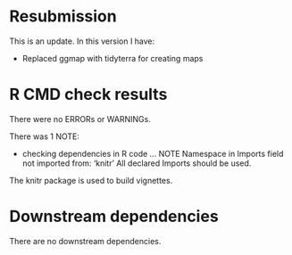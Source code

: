 # Resubmission
This is an update. In this version I have:

* Replaced ggmap with tidyterra for creating maps

# R CMD check results

There were no ERRORs or WARNINGs.

There was 1 NOTE:

* checking dependencies in R code ... NOTE
  Namespace in Imports field not imported from: ‘knitr’
    All declared Imports should be used.

The knitr package is used to build vignettes.

# Downstream dependencies

There are no downstream dependencies.